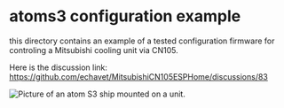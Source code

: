 # atoms3 configuration example 
this directory contains an example of a tested configuration firmware for controling a Mitsubishi cooling unit via CN105.

Here is the discussion link:
https://github.com/echavet/MitsubishiCN105ESPHome/discussions/83

![Picture of an atom S3 ship mounted on a unit.](https://github.com/echavet/atoms3/blob/main/IMG_5664.jpg)
